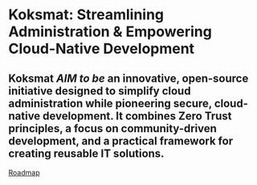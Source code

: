 # Koksmat: Streamlining Administration & Empowering Cloud-Native Development



Koksmat *AIM to be* an innovative, open-source initiative designed to simplify cloud administration while pioneering secure, cloud-native development. It combines Zero Trust principles, a focus on community-driven development, and a practical framework for creating reusable IT solutions.
---

[Roadmap](https://github.com/orgs/koksmat-com/projects/5)
